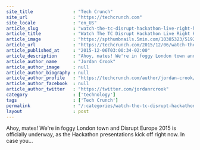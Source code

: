 ```yaml
---
site_title               : "Tech Crunch"
site_url                 : "https://techcrunch.com"
site_locale              : "en_US"
article_slug             : "watch-the-tc-disrupt-hackathon-live-right-here"
article_title            : "Watch The TC Disrupt Hackathon Live Right Here!"
article_image            : "https://spthumbnails.5min.com/10385323/519266148_c.jpg?w=764&h=400"
article_url              : "https://techcrunch.com/2015/12/06/watch-the-tc-disrupt-hackathon-live-right-here/"
article_published_at     : "2015-12-06T03:00:34-02:00"
article_description      : "Ahoy, mates! We're in foggy London town and Disrupt Europe 2015 is officially underway, as the Hackathon presentations kick off right now. In case you..."
article_author_name      : "Jordan Crook"
article_author_image     : null
article_author_biography : null
article_author_profile   : "https://techcrunch.com/author/jordan-crook/"
article_author_facebook  : null
article_author_twitter   : "https://twitter.com/jordanrcrook"
category                 : ['technology']
tags                     : ['Tech Crunch']
permalink                : "/:categories/watch-the-tc-disrupt-hackathon-live-right-here/"
layout                   : post
---
```


Ahoy, mates! We're in foggy London town and Disrupt Europe 2015 is officially underway, as the Hackathon presentations kick off right now. In case you...
